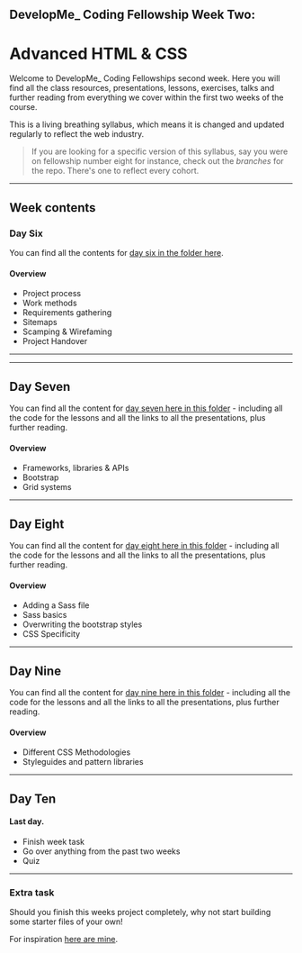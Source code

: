 ## DevelopMe_ Coding Fellowship Week Two:
# Advanced HTML & CSS

Welcome to DevelopMe_ Coding Fellowships second week. Here you will find all the class resources, presentations, lessons, exercises, talks and further reading from everything we cover within the first two weeks of the course.

This is a living breathing syllabus, which means it is changed and updated regularly to reflect the web industry.

> If you are looking for a specific version of this syllabus, say you were on fellowship number eight for instance, check out the _branches_ for the repo. There's one to reflect every cohort.

---

## Week contents

### Day Six

You can find all the contents for [day six in the folder here](day06).

#### Overview

- Project process
- Work methods
- Requirements gathering
- Sitemaps
- Scamping & Wirefaming
- Project Handover

---






---

## Day Seven

You can find all the content for [day seven here in this folder](day07) - including all the code for the lessons and all the links to all the presentations, plus further reading.

#### Overview

- Frameworks, libraries & APIs
- Bootstrap
- Grid systems

---

## Day Eight

You can find all the content for [day eight here in this folder](day08) - including all the code for the lessons and all the links to all the presentations, plus further reading.

#### Overview

- Adding a Sass file
- Sass basics
- Overwriting the bootstrap styles
- CSS Specificity

---

## Day Nine

You can find all the content for [day nine here in this folder](day09) - including all the code for the lessons and all the links to all the presentations, plus further reading.

#### Overview

- Different CSS Methodologies
- Styleguides and pattern libraries

---

## Day Ten

#### Last day.

- Finish week task
- Go over anything from the past two weeks
- Quiz





---

### Extra task

Should you finish this weeks project completely, why not start building some starter files of your own!

For inspiration [here are mine](http://white-paper.herokuapp.com/).

